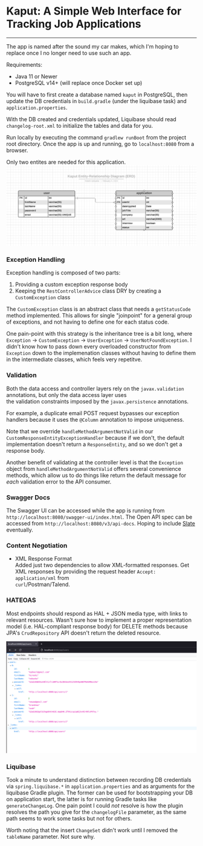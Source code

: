 # Kaput: A Simple Web Interface for Tracking Job Applications
---

The app is named after the sound my car makes, which I'm hoping to replace once 
I no longer need to use such an app.  

Requirements:
- Java 11 or Newer
- PostgreSQL v14+ (will replace once Docker set up)

You will have to first create a database named `kaput` in PostgreSQL, then update the DB credentials 
in `build.gradle` (under the liquibase task) and `application.properties`.  

With the DB created and credentials updated, Liquibase should read `changelog-root.xml` to initialize the 
tables and data for you.

Run locally by executing the command `gradlew runBoot` from the project root directory. Once the app is up and 
running, go to `localhost:8080` from a browser.  

Only two entites are needed for this application.  
![entity-relationship diagram](./img/erd.png)

### Exception Handling
Exception handling is composed of two parts:
1. Providing a custom exception response body
2. Keeping the `RestControllerAdvice` class DRY by creating a `CustomException` class

The `CustomException` class is an abstract class that needs a `getStatusCode` method implemented. This 
allows for single "joinpoint" for a general group of exceptions, and not having to define one for each 
status code.  

One pain-point with this strategy is the inheritance tree is a bit long, where `Exception` -> `CustomException` -> 
`UserException` -> `UserNotFoundException`. I didn't know how to pass down every overloaded constructor from `Exception` 
down to the implemenation classes without having to define them in the intermediate classes, which feels very repetitve.  

### Validation
Both the data access and controller layers rely on the `javax.validation` annotations, but only the data access layer uses  
the validation constraints imposed by the `javax.persistence` annotations.

For example, a duplicate email POST request bypasses our exception handlers because it uses the `@Column` annotation to impose uniqueness.

Note that we override `handleMethodArgumentNotValid` in our `CustomResponseEntityExceptionHandler` because if we don't, the default 
implementation doesn't return a `ResponseEntity`, and so we don't get a response body.  

Another benefit of validating at the controller level is that the `Exception` object from `handleMethodArgumentNotValid` offers several 
convenience methods, which allow us to do things like return the default message for _each_ validation error to the API consumer.  

### Swagger Docs 
The Swagger UI can be accessed while the app is running from `http://localhost:8080/swagger-ui/index.html`. The Open API spec can be accessed 
from `http://localhost:8080/v3/api-docs`. Hoping to include [Slate](https://github.com/slatedocs/slate) eventually.  

### Content Negotiation
- XML Response Format  
Added just two dependencies to allow XML-formatted responses. Get XML responses by providing the request header `Accept: application/xml` from  
`curl`/Postman/Talend.   

### HATEOAS
Most endpoints should respond as HAL + JSON media type, with links to relevant resources. Wasn't sure how to implement a proper representation 
model (i.e. HAL-compliant response body) for DELETE methods because JPA's `CrudRepository` API doesn't return the deleted resource.  

![hal+json for GET /users](./img/hateoas.png)  

### Liquibase  
Took a minute to understand distinction between recording DB credentials via `spring.liquibase.*` in `application.properties` and as arguments for the liquibase Gradle plugin. The former can be used for bootstrapping your DB on application start, the latter is for running Gradle tasks like `generateChangeLog`. One pain point I could _not_ resolve is how the plugin resolves the path you give for the `changelogFile` parameter, as the same path seems to work some tasks but not for others.  

Worth noting that the insert `ChangeSet` didn't work until I removed the `tableName` parameter. Not sure why.  
